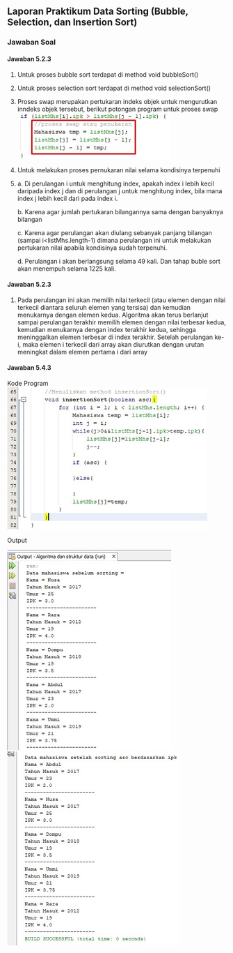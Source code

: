 ## Laporan Praktikum Data Sorting (Bubble, Selection, dan Insertion Sort) 

### Jawaban Soal 

#### Jawaban 5.2.3 
1.	Untuk proses bubble sort terdapat di method void bubbleSort()
2.	Untuk proses selection sort terdapat di method void selectionSort() 
3.	Proses swap merupakan pertukaran indeks objek untuk mengurutkan inndeks objek tersebut, berikut potongan program untuk proses swap
    <img src = "./SS/1.jpg">
4.	Untuk melakukan proses pernukaran nilai selama kondisinya terpenuhi
5.  a.	Di perulangan i untuk menghitung index, apakah index i lebih kecil daripada index j dan di perulangan j untuk menghitung index, bila mana index j lebih kecil dari pada index i.

    b.  Karena agar jumlah pertukaran bilangannya sama dengan banyaknya bilangan

    c.	Karena agar perulangan akan diulang sebanyak panjang bilangan (sampai i<listMhs.length-1) dimana perulangan ini untuk melakukan pertukaran nilai apabila kondisinya sudah terpenuhi.

    d.	Perulangan i akan berlangsung selama 49 kali. Dan tahap buble sort akan menempuh selama 1225 kali.

#### Jawaban 5.2.3

1.	Pada perulangan ini akan memilih nilai terkecil (atau elemen dengan nilai terkecil diantara seluruh elemen yang tersisa) dan kemudian menukarnya dengan elemen kedua. Algoritma akan terus berlanjut sampai perulangan terakhir memilih elemen dengan nilai terbesar kedua, kemudian menukarnya dengan index terakhir kedua, sehingga meninggalkan elemen terbesar di index terakhir. Setelah perulangan ke-i, maka elemen i terkecil dari array akan diurutkan dengan urutan meningkat dalam elemen pertama i dari array

#### Jawaban 5.4.3
Kode Program
    <img src = "./SS/2.jpg">

Output
    
<img src = "./SS/3.jpg">
<img src = "./SS/4.jpg">